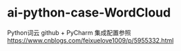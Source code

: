 # ai-python-case-WordCloud
Python词云
github + PyCharm 集成配置参照 https://www.cnblogs.com/feixuelove1009/p/5955332.html
